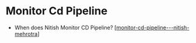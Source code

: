 # Monitor Cd Pipeline

- When does Nitish Monitor CD Pipeline? [[monitor-cd-pipeline---nitish-mehrotra]]

[//begin]: # "Autogenerated link references for markdown compatibility"
[monitor-cd-pipeline---nitish-mehrotra]: ../community/nitish-mehrotra/nitish-mehrotras-workflows/monitor-cd-pipeline---nitish-mehrotra "Monitor CD Pipeline - Nitish Mehrotra"
[//end]: # "Autogenerated link references"
